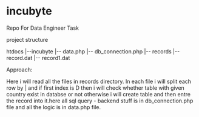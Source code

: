 # incubyte
Repo For Data Engineer Task



project structure

htdocs
  |--incubyte
     |-- data.php
     |-- db_connection.php
     |-- records
         |-- record.dat
         |-- record1.dat
     
Approach:

Here i will read all the files in records directory. In each file i will split each row by | and if first index is D then i will check  whether table with given country  exist in 
databse or not otherwise i will create table and then entre the record into it.here all sql query - backend stuff is in db_connection.php file and all the logic is in data.php file.

